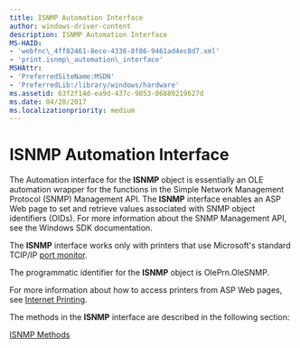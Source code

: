 ```yaml
---
title: ISNMP Automation Interface
author: windows-driver-content
description: ISNMP Automation Interface
MS-HAID:
- 'webfnc\_4ff82461-8ece-4336-8f86-9461ad4ec8d7.xml'
- 'print.isnmp\_automation\_interface'
MSHAttr:
- 'PreferredSiteName:MSDN'
- 'PreferredLib:/library/windows/hardware'
ms.assetid: 63f2f14d-ea9d-437c-9853-06889219627d
ms.date: 04/20/2017
ms.localizationpriority: medium
---
```


# ISNMP Automation Interface

The Automation interface for the **ISNMP** object is essentially an OLE automation wrapper for the functions in the Simple Network Management Protocol (SNMP) Management API. The **ISNMP** interface enables an ASP Web page to set and retrieve values associated with SNMP object identifiers (OIDs). For more information about the SNMP Management API, see the Windows SDK documentation.

The **ISNMP** interface works only with printers that use Microsoft's standard TCIP/IP [port monitor](https://docs.microsoft.com/windows-hardware/drivers/print/port-monitors). 

The programmatic identifier for the **ISNMP** object is OlePrn.OleSNMP.

For more information about how to access printers from ASP Web pages, see [Internet Printing](https://docs.microsoft.com/windows-hardware/drivers/print/internet-printing).

The methods in the **ISNMP** interface are described in the following section:

[ISNMP Methods](isnmp-methods.md)

